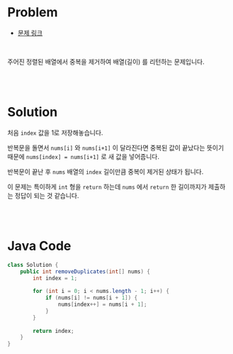 # Problem

- [문제 링크](https://leetcode.com/problems/remove-duplicates-from-sorted-array/)

<br>

주어진 정렬된 배열에서 중복을 제거하여 배열(길이) 를 리턴하는 문제입니다.

<br><br>

# Solution

처음 `index` 값을 1로 저장해놓습니다.

반복문을 돌면서 `nums[i]` 와 `nums[i+1]` 이 달라진다면 중복된 값이 끝났다는 뜻이기 때문에 `nums[index] = nums[i+1]` 로 새 값을 넣어줍니다.

반복문이 끝난 후 `nums` 배열의 `index` 길이만큼 중복이 제거된 상태가 됩니다.

이 문제는 특이하게 `int` 형을 `return` 하는데 `nums` 에서 `return` 한 길이까지가 제출하는 정답이 되는 것 같습니다.

<br><br>

# Java Code

```java
class Solution {
    public int removeDuplicates(int[] nums) {
        int index = 1;
        
        for (int i = 0; i < nums.length - 1; i++) {
            if (nums[i] != nums[i + 1]) {
                nums[index++] = nums[i + 1];
            }
        }
        
        return index;
    }
}
```
